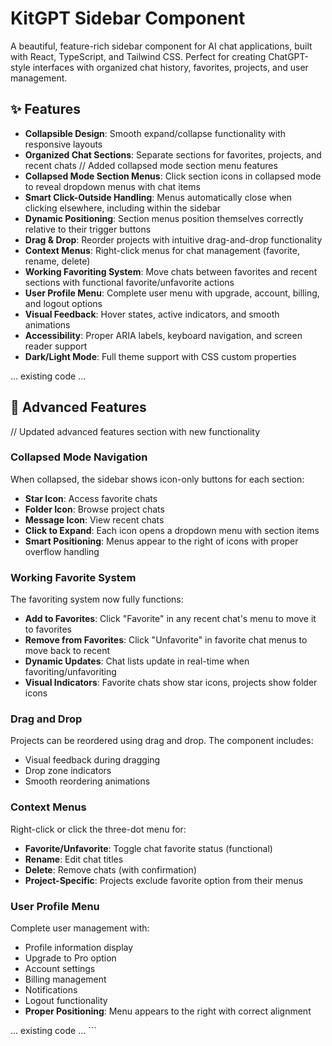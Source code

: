 # KitGPT Sidebar Component

A beautiful, feature-rich sidebar component for AI chat applications, built with React, TypeScript, and Tailwind CSS. Perfect for creating ChatGPT-style interfaces with organized chat history, favorites, projects, and user management.

## ✨ Features

- **Collapsible Design**: Smooth expand/collapse functionality with responsive layouts
- **Organized Chat Sections**: Separate sections for favorites, projects, and recent chats
// <CHANGE> Added collapsed mode section menu features
- **Collapsed Mode Section Menus**: Click section icons in collapsed mode to reveal dropdown menus with chat items
- **Smart Click-Outside Handling**: Menus automatically close when clicking elsewhere, including within the sidebar
- **Dynamic Positioning**: Section menus position themselves correctly relative to their trigger buttons
- **Drag & Drop**: Reorder projects with intuitive drag-and-drop functionality
- **Context Menus**: Right-click menus for chat management (favorite, rename, delete)
- **Working Favoriting System**: Move chats between favorites and recent sections with functional favorite/unfavorite actions
- **User Profile Menu**: Complete user menu with upgrade, account, billing, and logout options
- **Visual Feedback**: Hover states, active indicators, and smooth animations
- **Accessibility**: Proper ARIA labels, keyboard navigation, and screen reader support
- **Dark/Light Mode**: Full theme support with CSS custom properties

... existing code ...

## 🔧 Advanced Features

// <CHANGE> Updated advanced features section with new functionality
### Collapsed Mode Navigation

When collapsed, the sidebar shows icon-only buttons for each section:
- **Star Icon**: Access favorite chats
- **Folder Icon**: Browse project chats  
- **Message Icon**: View recent chats
- **Click to Expand**: Each icon opens a dropdown menu with section items
- **Smart Positioning**: Menus appear to the right of icons with proper overflow handling

### Working Favorite System

The favoriting system now fully functions:
- **Add to Favorites**: Click "Favorite" in any recent chat's menu to move it to favorites
- **Remove from Favorites**: Click "Unfavorite" in favorite chat menus to move back to recent
- **Dynamic Updates**: Chat lists update in real-time when favoriting/unfavoriting
- **Visual Indicators**: Favorite chats show star icons, projects show folder icons

### Drag and Drop

Projects can be reordered using drag and drop. The component includes:
- Visual feedback during dragging
- Drop zone indicators
- Smooth reordering animations

### Context Menus

Right-click or click the three-dot menu for:
- **Favorite/Unfavorite**: Toggle chat favorite status (functional)
- **Rename**: Edit chat titles
- **Delete**: Remove chats (with confirmation)
- **Project-Specific**: Projects exclude favorite option from their menus

### User Profile Menu

Complete user management with:
- Profile information display
- Upgrade to Pro option
- Account settings
- Billing management
- Notifications
- Logout functionality
- **Proper Positioning**: Menu appears to the right with correct alignment

... existing code ...
\`\`\`

```tsx file="" isHidden
